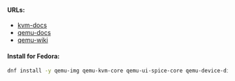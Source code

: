 #### URLs:
- [kvm-docs](https://linux-kvm.org/page/Documents)
- [qemu-docs](https://www.qemu.org/docs/master/)
- [qemu-wiki](https://wiki.qemu.org/Documentation)

#### Install for Fedora:
```bash
dnf install -y qemu-img qemu-kvm-core qemu-ui-spice-core qemu-device-display-qxl
```
